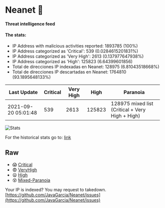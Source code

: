 # Neanet :hocho:
#### Threat intelligence feed
#### The stats:

- IP Address with malicious activities reported: 1893785 (100%)
- IP Address categorized as 'Critical':  539 (0.0284615201831%)
- IP Address categorized as 'Very High':  2613 (0.137977647938%)
- IP Address categorized as 'High':  125823 (6.64399601856)
- Total de direcciones IP indexadas en Neanet:  128975 (6.81043518668%)
- Total de direcciones IP descartadas en Neanet:  1764810 (93.1895648133%)

| Last Update | Critical | Very High | High | Paranoia |
| --- | --- | --- | --- | --- |
| 2021-09-20 05:01:48 | 539 | 2613 | 125823 | 128975 mixed list (Critical + Very High + High)|

![Stats](https://docs.google.com/spreadsheets/d/e/2PACX-1vSnaNMIXVabIpDJjufMlzH7poXnshF3mgd8Is1g9ytUEzVsP5my4Trn8f-xkoLLQ38xpL3HtmUexLo6/pubchart?oid=501124687&format=image)

For the historical stats go to: [link](/stats.csv)
## Raw
- :scream: [Critical](https://raw.githubusercontent.com/JavaGarcia/Neanet/master/blacklists/neanet_critical.txt)
- :fearful: [VeryHigh](https://raw.githubusercontent.com/JavaGarcia/Neanet/master/blacklists/neanet_veryHigh.txtt)
- :frowning: [High](https://raw.githubusercontent.com/JavaGarcia/Neanet/master/blacklists/neanet_high.txt)
- :dizzy_face: [Mixed-Paranoia](https://raw.githubusercontent.com/JavaGarcia/Neanet/master/blacklists/neanet_all.txt)


Your IP is indexed? You may request to takedown. [https://github.com/JavaGarcia/Neanet/issues](https://github.com/JavaGarcia/Neanet/issues)



























































































































































































































































































































































































































































































































































































































































































































































































































































































































































































































































































































































































































































































































































































































































































































































































































































































































































































































































































































































































































































































































































































































































































































































































































































































































































































































































































































































































































































































































































































































































































































































































































































































































































































































































































































































































































































































































































































































































































































































































































































































































































































































































































































































































































































































































































































































































































































































































































































































































































































































































































































































































































































































































































































































































































































































































































































































































































































































































































































































































































































































































































































































































































































































































































































































































































































































































































































































































































































































































































































































































































































































































































































































































































































































































































































































































































































































































































































































































































































































































































































































































































































































































































































































































































































































































































































































































































































































































































































































































































































































































































